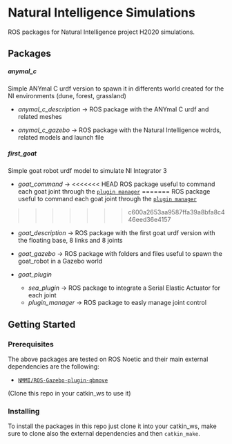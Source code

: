 # Natural Intelligence Simulations

ROS packages for Natural Intelligence project H2020 simulations.

## Packages

##### anymal_c

Simple ANYmal C urdf version to spawn it in differents world created for the NI environments (dune, forest, grassland)

- *anymal_c_description* →
ROS package with the ANYmal C urdf and related meshes
	
- *anymal_c_gazebo* →
ROS package with the Natural Intelligence wolrds, related models and launch file

##### first_goat

Simple goat robot urdf model to simulate NI Integrator 3

- *goat_command* →
<<<<<<< HEAD
ROS package useful to command each goat joint through the [`plugin manager`](https://github.com/Richi90/ROS-Gazebo-plugin-qbmove)
=======
ROS package useful to command each goat joint through the [`plugin manager`](https://github.com/NMMI/ROS-Gazebo-plugin-qbmove)
>>>>>>> c600a2653aa9587ffa39a8bfa8c446eed36e4157

- *goat_description* →
ROS package with the first goat urdf version with the floating base, 8 links and 8 joints
	
- *goat_gazebo* →
ROS package with folders and files useful to spawn the goat_robot in a Gazebo world

- *goat_plugin* 
	- *sea_plugin* → ROS package to integrate a Serial Elastic Actuator for each joint
	- *plugin_manager* → ROS package to easly manage joint control

## Getting Started

### Prerequisites

The above packages are tested on ROS Noetic and their main external dependencies are the following:

* [`NMMI/ROS-Gazebo-plugin-qbmove`](https://github.com/NMMI/ROS-Gazebo-plugin-qbmove)

(Clone this repo in your catkin_ws to use it)

### Installing

To install the packages in this repo just clone it into your catkin_ws, make sure to clone also the external dependencies and then `catkin_make`.
